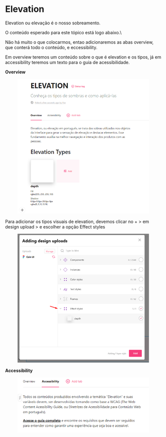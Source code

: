 # Elevation

Elevation ou elevação é o nosso sobreamento.

O conteúdo esperado para este tópico está logo abaixo.\


Não há muito o que colocarmos, entao adicionaremos as abas overview, que conterá todo o conteúdo, e eccessibility.

Em overview teremos um conteúdo sobre o que é elevation e os tipos, já em accessibility teremos um texto para o guia de acessibilidade.

**Overview**

<figure><img src=".gitbook/assets/image (2).png" alt=""><figcaption></figcaption></figure>



Para adicionar os tipos visuais de elevation, devemos clicar no + > em design upload > e escolher a opção Effect styles

<figure><img src=".gitbook/assets/image (1) (1).png" alt=""><figcaption></figcaption></figure>



**Accessibility**

<figure><img src=".gitbook/assets/image (3).png" alt=""><figcaption></figcaption></figure>
